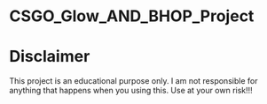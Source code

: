 # CSGO_Glow_AND_BHOP_Project
# Disclaimer
This project is an educational purpose only. I am not responsible for anything that happens when you using this. Use at your own risk!!!
